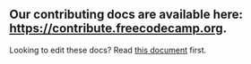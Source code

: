 ## Our contributing docs are available here: <https://contribute.freecodecamp.org>.

Looking to edit these docs? Read [this document](https://contribute.freecodecamp.org/how-to-work-on-the-docs-site/) first.
